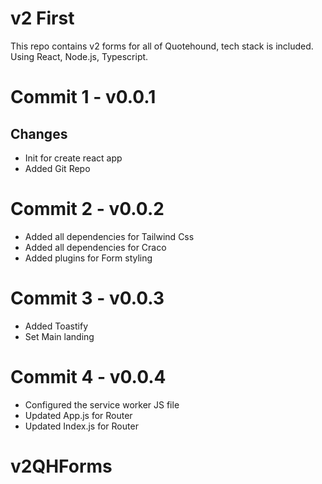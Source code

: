 # v2 First 

This repo contains v2 forms for all of Quotehound, tech stack is included. Using React, Node.js, Typescript. 
# Commit 1 -  v0.0.1 
## Changes

- Init for create react app 
- Added Git Repo

# Commit 2 - v0.0.2

- Added all dependencies for Tailwind Css
- Added all dependencies for Craco 
- Added plugins for Form styling 

# Commit 3 - v0.0.3 

- Added Toastify 
- Set Main landing

# Commit 4 - v0.0.4

- Configured the service worker JS file 
- Updated App.js for Router
- Updated Index.js for Router

# v2QHForms
